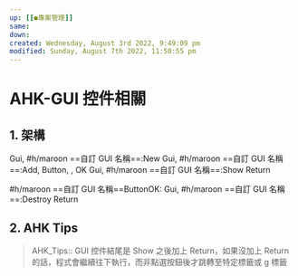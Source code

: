 ```yaml
---
up: [[●專案管理]]
same: 
down: 
created: Wednesday, August 3rd 2022, 9:49:09 pm
modified: Sunday, August 7th 2022, 11:50:55 pm
---
```

# AHK-GUI 控件相關

## 1. 架構

Gui, #h/maroon ==自訂 GUI 名稱==:New
Gui, #h/maroon ==自訂 GUI 名稱==:Add, Button, , OK
Gui, #h/maroon ==自訂 GUI 名稱==:Show
Return

#h/maroon ==自訂 GUI 名稱==ButtonOK:
Gui, #h/maroon ==自訂 GUI 名稱==:Destroy
Return


## 2. AHK Tips

> AHK_Tips:: GUI 控件結尾是 Show 之後加上 Return，如果沒加上 Return 的話，程式會繼續往下執行，而非點選按鈕後才跳轉至特定標籤或 g 標籤
